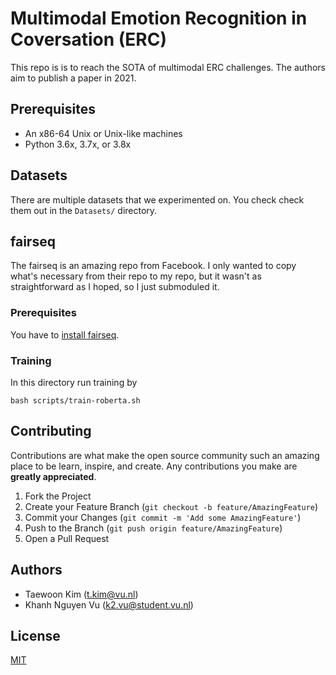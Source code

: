 # Multimodal Emotion Recognition in Coversation (ERC)

This repo is is to reach the SOTA of multimodal ERC challenges. The authors aim to publish a paper in 2021. 

## Prerequisites

* An x86-64 Unix or Unix-like machines 
* Python 3.6x, 3.7x, or 3.8x


## Datasets

There are multiple datasets that we experimented on. You check check them out in the `Datasets/` directory.

## fairseq

The fairseq is an amazing repo from Facebook. I only wanted to copy what's necessary from their repo to my repo, but it wasn't as straightforward as I hoped, so I just submoduled it.

### Prerequisites

You have to [install fairseq](fairseq/README.md#Requirements-and-Installation).

### Training
In this directory run training by
```
bash scripts/train-roberta.sh
```

## Contributing

Contributions are what make the open source community such an amazing place to be learn, inspire, and create. Any contributions you make are **greatly appreciated**.

1. Fork the Project
1. Create your Feature Branch (`git checkout -b feature/AmazingFeature`)
1. Commit your Changes (`git commit -m 'Add some AmazingFeature'`)
1. Push to the Branch (`git push origin feature/AmazingFeature`)
1. Open a Pull Request

## Authors
* Taewoon Kim (t.kim@vu.nl)
* Khanh Nguyen Vu (k2.vu@student.vu.nl)

## License
[MIT](https://choosealicense.com/licenses/mit/)
